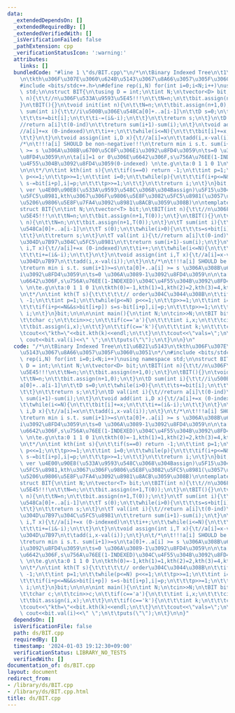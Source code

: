 ```yaml
---
data:
  _extendedDependsOn: []
  _extendedRequiredBy: []
  _extendedVerifiedWith: []
  _isVerificationFailed: false
  _pathExtension: cpp
  _verificationStatusIcon: ':warning:'
  attributes:
    links: []
  bundledCode: "#line 1 \"ds/BIT.cpp\"\n/*\n\tBinary Indexed Tree\n\t1\u6B21\u5143\
    \n\tkth\u306F\u307E\u3060\u624B\u5143\u3067\u8A66\u3057\u305F\u3060\u3051\n*/\n\
    #include <bits/stdc++.h>\n#define rep(i,N) for(int i=0;i<N;i++)\nusing namespace\
    \ std;\n\nstruct BIT{\n\tusing D = int;\n\tint N;\n\tvector<D> bit;\n\tBIT(int\
    \ n){\t\t//n\u306F\u533A\u9593\u5E45!!!\n\t\tN=n;\n\t\tbit.assign(n+1,0);\n\t\
    }\n\tBIT(){}\n\tvoid init(int n){\n\t\tN=n;\n\t\tbit.assign(n+1,0);\n\t}\n\tD\
    \ sum(int i){\t\t//i\u500B\u306E\u548Ca[0]+..a[i-1]\n\t\tD s=0;\n\t\twhile(i>0){\n\
    \t\t\ts+=bit[i];\n\t\t\ti-=(i&-i);\n\t\t}\n\t\treturn s;\n\t}\n\tD val(int i){\t\
    //return a[i]\t(0-ind)\n\t\treturn sum(i+1)-sum(i);\n\t}\n\tvoid add(int i,D x){\t\
    //a[i]+=x (0-indexed)\n\t\ti++;\n\t\twhile(i<=N){\n\t\t\tbit[i]+=x;\n\t\t\ti+=(i&-i);\n\
    \t\t}\n\t}\n\tvoid assign(int i,D x){\t//a[i]=x\n\t\tadd(i,x-val(i));\n\t}\n\t\
    /*\n\t!!!a[i] SHOULD be non-negative!!!\n\treturn min i s.t. sum(i+1)>=s\n\ta[0]+..a[i]\
    \ >= s \u306A\u308B\u6700\u5C0F\u306Ei\u3092\u8FD4\u3059\n\ts=0 \u306A\u3089-1\u3092\
    \u8FD4\u3059\n\n\ta[i]=1 or 0\u306E\u6642\u306F,s\u756A\u76EE(1-INDEXED)\u304C\
    \u4F55\u304B\u3092\u8FD4\u3059(0-indexed) \n\te.g\n\ta:0 1 1 0 1\n\tkth(0)=-1,kth(1)=1,kth(2)=2,kth(3)=4,kth(4>=)=5\n\
    \n\n\t*/\n\tint kth(int s){\n\t\tif(s==0) return -1;\n\t\tint p=1;\n\t\twhile(p<=N)\
    \ p<<=1;\n\t\tp>>=1;\n\t\tint i=0;\n\t\twhile(p){\n\t\t\tif(i+p<=N&&s>bit[i+p])\
    \ s-=bit[i+p],i|=p;\n\t\t\tp>>=1;\n\t\t}\n\t\treturn i;\n\t}\n}bit;\n\n//template\
    \ ver \u4E00\u90E8(\u533A\u9593\u548C\u3068\u304Bassign)\u5F15\u304D\u7B97\u304C\
    \u5FC5\u8981,kth\u3067\u306F\u9806\u5E8F\u3082\u5FC5\u8981(\u3057\u304B\u3082\u591A\
    \u5206\u9806\u5E8F\u7FA4\u3092\u8981\u8ACB\u3059\u308B)\n\ntemplate<class T>\n\
    struct BIT{\n\tint N;\n\tvector<T> bit;\n\tBIT(int n){\t\t//n\u306F\u533A\u9593\
    \u5E45!!!\n\t\tN=n;\n\t\tbit.assign(n+1,T(0));\n\t}\n\tBIT(){}\n\tvoid init(int\
    \ n){\n\t\tN=n;\n\t\tbit.assign(n+1,T(0));\n\t}\n\tT sum(int i){\t\t//i\u500B\u306E\
    \u548Ca[0]+..a[i-1]\n\t\tT s(0);\n\t\twhile(i>0){\n\t\t\ts=s+bit[i];\n\t\t\ti-=(i&-i);\n\
    \t\t}\n\t\treturn s;\n\t}\n\tT val(int i){\t//return a[i]\t(0-ind)\t\t//\u5F15\
    \u304D\u7B97\u304C\u5FC5\u8981\n\t\treturn sum(i+1)-sum(i);\n\t}\n\tvoid add(int\
    \ i,T x){\t//a[i]+=x (0-indexed)\n\t\ti++;\n\t\twhile(i<=N){\n\t\t\tbit[i]=bit[i]+x;\n\
    \t\t\ti+=(i&-i);\n\t\t}\n\t}\n\tvoid assign(int i,T x){\t//a[i]=x-val\t\t//\u5F15\
    \u304D\u7B97\n\t\tadd(i,x-val(i));\n\t}\n\t/*\n\t!!!a[i] SHOULD be non-negative!!!\n\
    \treturn min i s.t. sum(i+1)>=s\n\ta[0]+..a[i] >= s \u306A\u308B\u6700\u5C0F\u306E\
    i\u3092\u8FD4\u3059\n\ts=0 \u306A\u3089-1\u3092\u8FD4\u3059\n\n\ta[i]=1 or 0\u306E\
    \u6642\u306F,s\u756A\u76EE(1-INDEXED)\u304C\u4F55\u304B\u3092\u8FD4\u3059(0-indexed)\
    \ \n\te.g\n\ta:0 1 1 0 1\n\tkth(0)=-1,kth(1)=1,kth(2)=2,kth(3)=4,kth(4>=)=5\n\n\
    \n\t*/\n\tint kth(T s){\t\t\t\t\t// order\u304C\u3044\u308B\n\t\tif(s==T(0)) return\
    \ -1;\n\t\tint p=1;\n\t\twhile(p<=N) p<<=1;\n\t\tp>>=1;\n\t\tint i=0;\n\t\twhile(p){\n\
    \t\t\tif(i+p<=N&&s>bit[i+p]) s=s-bit[i+p],i|=p;\n\t\t\tp>>=1;\n\t\t}\n\t\treturn\
    \ i;\n\t}\n}bit;\n\n\n\nint main(){\n\tint N;\n\tcin>>N;\n\tBIT bit(N);\n\twhile(true){\n\
    \t\tchar c;\n\t\tcin>>c;\n\t\tif(c=='a'){\n\t\t\tint i,x;\n\t\t\tcin>>i>>x;\n\t\
    \t\tbit.assign(i,x);\n\t\t}\n\t\tif(c=='k'){\n\t\t\tint k;\n\t\t\tcin>>k;\n\t\t\
    \tcout<<\"kth=\"<<bit.kth(k)<<endl;\n\t\t}\n\t\tcout<<\"vals=\";\n\t\trep(i,N)\
    \ cout<<bit.val(i)<<\" \";\n\t\tputs(\"\");\n\t}\n\n}\n"
  code: "/*\n\tBinary Indexed Tree\n\t1\u6B21\u5143\n\tkth\u306F\u307E\u3060\u624B\
    \u5143\u3067\u8A66\u3057\u305F\u3060\u3051\n*/\n#include <bits/stdc++.h>\n#define\
    \ rep(i,N) for(int i=0;i<N;i++)\nusing namespace std;\n\nstruct BIT{\n\tusing\
    \ D = int;\n\tint N;\n\tvector<D> bit;\n\tBIT(int n){\t\t//n\u306F\u533A\u9593\
    \u5E45!!!\n\t\tN=n;\n\t\tbit.assign(n+1,0);\n\t}\n\tBIT(){}\n\tvoid init(int n){\n\
    \t\tN=n;\n\t\tbit.assign(n+1,0);\n\t}\n\tD sum(int i){\t\t//i\u500B\u306E\u548C\
    a[0]+..a[i-1]\n\t\tD s=0;\n\t\twhile(i>0){\n\t\t\ts+=bit[i];\n\t\t\ti-=(i&-i);\n\
    \t\t}\n\t\treturn s;\n\t}\n\tD val(int i){\t//return a[i]\t(0-ind)\n\t\treturn\
    \ sum(i+1)-sum(i);\n\t}\n\tvoid add(int i,D x){\t//a[i]+=x (0-indexed)\n\t\ti++;\n\
    \t\twhile(i<=N){\n\t\t\tbit[i]+=x;\n\t\t\ti+=(i&-i);\n\t\t}\n\t}\n\tvoid assign(int\
    \ i,D x){\t//a[i]=x\n\t\tadd(i,x-val(i));\n\t}\n\t/*\n\t!!!a[i] SHOULD be non-negative!!!\n\
    \treturn min i s.t. sum(i+1)>=s\n\ta[0]+..a[i] >= s \u306A\u308B\u6700\u5C0F\u306E\
    i\u3092\u8FD4\u3059\n\ts=0 \u306A\u3089-1\u3092\u8FD4\u3059\n\n\ta[i]=1 or 0\u306E\
    \u6642\u306F,s\u756A\u76EE(1-INDEXED)\u304C\u4F55\u304B\u3092\u8FD4\u3059(0-indexed)\
    \ \n\te.g\n\ta:0 1 1 0 1\n\tkth(0)=-1,kth(1)=1,kth(2)=2,kth(3)=4,kth(4>=)=5\n\n\
    \n\t*/\n\tint kth(int s){\n\t\tif(s==0) return -1;\n\t\tint p=1;\n\t\twhile(p<=N)\
    \ p<<=1;\n\t\tp>>=1;\n\t\tint i=0;\n\t\twhile(p){\n\t\t\tif(i+p<=N&&s>bit[i+p])\
    \ s-=bit[i+p],i|=p;\n\t\t\tp>>=1;\n\t\t}\n\t\treturn i;\n\t}\n}bit;\n\n//template\
    \ ver \u4E00\u90E8(\u533A\u9593\u548C\u3068\u304Bassign)\u5F15\u304D\u7B97\u304C\
    \u5FC5\u8981,kth\u3067\u306F\u9806\u5E8F\u3082\u5FC5\u8981(\u3057\u304B\u3082\u591A\
    \u5206\u9806\u5E8F\u7FA4\u3092\u8981\u8ACB\u3059\u308B)\n\ntemplate<class T>\n\
    struct BIT{\n\tint N;\n\tvector<T> bit;\n\tBIT(int n){\t\t//n\u306F\u533A\u9593\
    \u5E45!!!\n\t\tN=n;\n\t\tbit.assign(n+1,T(0));\n\t}\n\tBIT(){}\n\tvoid init(int\
    \ n){\n\t\tN=n;\n\t\tbit.assign(n+1,T(0));\n\t}\n\tT sum(int i){\t\t//i\u500B\u306E\
    \u548Ca[0]+..a[i-1]\n\t\tT s(0);\n\t\twhile(i>0){\n\t\t\ts=s+bit[i];\n\t\t\ti-=(i&-i);\n\
    \t\t}\n\t\treturn s;\n\t}\n\tT val(int i){\t//return a[i]\t(0-ind)\t\t//\u5F15\
    \u304D\u7B97\u304C\u5FC5\u8981\n\t\treturn sum(i+1)-sum(i);\n\t}\n\tvoid add(int\
    \ i,T x){\t//a[i]+=x (0-indexed)\n\t\ti++;\n\t\twhile(i<=N){\n\t\t\tbit[i]=bit[i]+x;\n\
    \t\t\ti+=(i&-i);\n\t\t}\n\t}\n\tvoid assign(int i,T x){\t//a[i]=x-val\t\t//\u5F15\
    \u304D\u7B97\n\t\tadd(i,x-val(i));\n\t}\n\t/*\n\t!!!a[i] SHOULD be non-negative!!!\n\
    \treturn min i s.t. sum(i+1)>=s\n\ta[0]+..a[i] >= s \u306A\u308B\u6700\u5C0F\u306E\
    i\u3092\u8FD4\u3059\n\ts=0 \u306A\u3089-1\u3092\u8FD4\u3059\n\n\ta[i]=1 or 0\u306E\
    \u6642\u306F,s\u756A\u76EE(1-INDEXED)\u304C\u4F55\u304B\u3092\u8FD4\u3059(0-indexed)\
    \ \n\te.g\n\ta:0 1 1 0 1\n\tkth(0)=-1,kth(1)=1,kth(2)=2,kth(3)=4,kth(4>=)=5\n\n\
    \n\t*/\n\tint kth(T s){\t\t\t\t\t// order\u304C\u3044\u308B\n\t\tif(s==T(0)) return\
    \ -1;\n\t\tint p=1;\n\t\twhile(p<=N) p<<=1;\n\t\tp>>=1;\n\t\tint i=0;\n\t\twhile(p){\n\
    \t\t\tif(i+p<=N&&s>bit[i+p]) s=s-bit[i+p],i|=p;\n\t\t\tp>>=1;\n\t\t}\n\t\treturn\
    \ i;\n\t}\n}bit;\n\n\n\nint main(){\n\tint N;\n\tcin>>N;\n\tBIT bit(N);\n\twhile(true){\n\
    \t\tchar c;\n\t\tcin>>c;\n\t\tif(c=='a'){\n\t\t\tint i,x;\n\t\t\tcin>>i>>x;\n\t\
    \t\tbit.assign(i,x);\n\t\t}\n\t\tif(c=='k'){\n\t\t\tint k;\n\t\t\tcin>>k;\n\t\t\
    \tcout<<\"kth=\"<<bit.kth(k)<<endl;\n\t\t}\n\t\tcout<<\"vals=\";\n\t\trep(i,N)\
    \ cout<<bit.val(i)<<\" \";\n\t\tputs(\"\");\n\t}\n\n}"
  dependsOn: []
  isVerificationFile: false
  path: ds/BIT.cpp
  requiredBy: []
  timestamp: '2024-01-03 19:12:30+09:00'
  verificationStatus: LIBRARY_NO_TESTS
  verifiedWith: []
documentation_of: ds/BIT.cpp
layout: document
redirect_from:
- /library/ds/BIT.cpp
- /library/ds/BIT.cpp.html
title: ds/BIT.cpp
---
```


